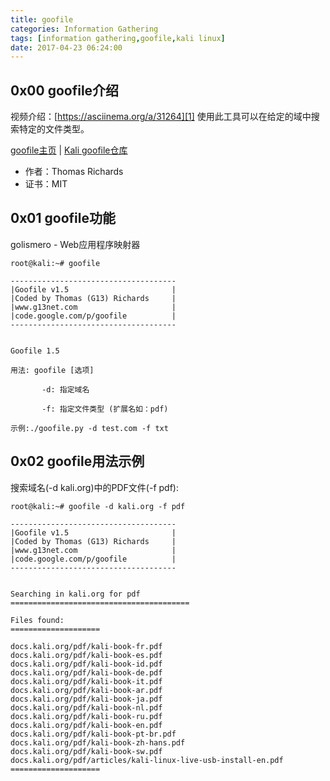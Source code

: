 ```yaml
---
title: goofile
categories: Information Gathering
tags: [information gathering,goofile,kali linux]
date: 2017-04-23 06:24:00
---
```

0x00 goofile介绍
-------------
视频介绍：[https://asciinema.org/a/31264][1]
使用此工具可以在给定的域中搜索特定的文件类型。


<!--more-->


[goofile主页][2] | [Kali goofile仓库][3]

 - 作者：Thomas Richards
 - 证书：MIT

0x01 goofile功能
----------------

golismero - Web应用程序映射器
```plain
root@kali:~# goofile

-------------------------------------
|Goofile v1.5                       |
|Coded by Thomas (G13) Richards     |
|www.g13net.com                     |
|code.google.com/p/goofile          |
-------------------------------------


Goofile 1.5

用法: goofile [选项]

       -d: 指定域名

       -f: 指定文件类型 (扩展名如：pdf)

示例:./goofile.py -d test.com -f txt
```

0x02 goofile用法示例
-----------------
搜索域名(-d kali.org)中的PDF文件(-f pdf):
```shell
root@kali:~# goofile -d kali.org -f pdf

-------------------------------------
|Goofile v1.5                       |
|Coded by Thomas (G13) Richards     |
|www.g13net.com                     |
|code.google.com/p/goofile          |
-------------------------------------


Searching in kali.org for pdf
========================================

Files found:
====================

docs.kali.org/pdf/kali-book-fr.pdf
docs.kali.org/pdf/kali-book-es.pdf
docs.kali.org/pdf/kali-book-id.pdf
docs.kali.org/pdf/kali-book-de.pdf
docs.kali.org/pdf/kali-book-it.pdf
docs.kali.org/pdf/kali-book-ar.pdf
docs.kali.org/pdf/kali-book-ja.pdf
docs.kali.org/pdf/kali-book-nl.pdf
docs.kali.org/pdf/kali-book-ru.pdf
docs.kali.org/pdf/kali-book-en.pdf
docs.kali.org/pdf/kali-book-pt-br.pdf
docs.kali.org/pdf/kali-book-zh-hans.pdf
docs.kali.org/pdf/kali-book-sw.pdf
docs.kali.org/pdf/articles/kali-linux-live-usb-install-en.pdf
====================
```

  [1]: https://asciinema.org/a/31264
  [2]: http://code.google.com/p/goofile/
  [3]: http://git.kali.org/gitweb/?p=packages/goofile.git;a=summary